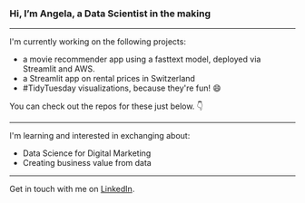 ### Hi, I’m Angela, a Data Scientist in the making

___________________________

I'm currently working on the following projects:

- a movie recommender app using a fasttext model, deployed via Streamlit and AWS. 
- a Streamlit app on rental prices in Switzerland
- #TidyTuesday visualizations, because they're fun! :smile:

You can check out the repos for these just below. :point_down:

___________________________

I'm learning and interested in exchanging about:

- Data Science for Digital Marketing
- Creating business value from data

___________________________

Get in touch with me on [LinkedIn](https://www.linkedin.com/in/angela-niederberger/). 


<!---
Alessine/Alessine is a ✨ special ✨ repository because its `README.md` (this file) appears on your GitHub profile.
You can click the Preview link to take a look at your changes.
--->
